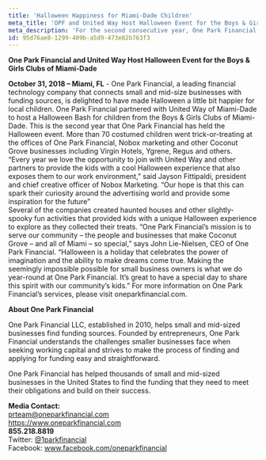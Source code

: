 ```yaml
---
title: 'Halloween Happiness for Miami-Dade Children'
meta_title: 'OPF and United Way Host Halloween Event for the Boys & Girls Clubs of Miami-Dade'
meta_description: 'For the second consecutive year, One Park Financial created a haunted house experience for the kids of Miami-Dade county. The goal: give kids a safe place to go trick or treating while celebrating the holiday.'
id: 95d76ae8-1299-409b-a5d9-473e82b763f3
---
```

**One Park Financial and United Way Host Halloween Event for the Boys & Girls Clubs of Miami-Dade**

**October 31, 2018 – Miami, FL** - One Park Financial, a leading financial technology company that connects small and mid-size businesses with funding sources, is delighted to have made Halloween a little bit happier for local children.
One Park Financial partnered with United Way of Miami-Dade to host a Halloween Bash for children from the Boys & Girls Clubs of Miami-Dade. This is the second year that One Park Financial has held the Halloween event.
More than 70 costumed children went trick-or-treating at the offices of One Park Financial, Nobox marketing and other Coconut Grove businesses including Virgin Hotels, Ygrene, Regus and others.  
“Every year we love the opportunity to join with United Way and other partners to provide the kids with a cool Halloween experience that also exposes them to our work environment,” said Jayson Fittipaldi, president and chief creative officer of Nobox Marketing. “Our hope is that this can spark their curiosity around the advertising world and provide some inspiration for the future”   
Several of the companies created haunted houses and other slightly-spooky fun activities that provided kids with a unique Halloween experience to explore as they collected their treats.
 “One Park Financial’s mission is to serve our community – the people and businesses that make Coconut Grove – and all of Miami – so special,” says John Lie-Nielsen, CEO of One Park Financial. “Halloween is a holiday that celebrates the power of imagination and the ability to make dreams come true. Making the seemingly impossible possible for small business owners is what we do year-round at One Park Financial. It’s great to have a special day to share this spirit with our community’s kids.”
 For more information on One Park Financial’s services, please visit oneparkfinancial.com.
 
 **About One Park Financial**

One Park Financial LLC, established in 2010, helps small and mid-sized businesses find funding sources. Founded by entrepreneurs, One Park Financial understands the challenges smaller businesses face when seeking working capital and strives to make the process of finding and applying for funding easy and straightforward.

One Park Financial has helped thousands of small and mid-sized businesses in the United States to find the funding that they need to meet their obligations and build on their success. 

**Media Contact:** 
<br/>
prteam@oneparkfinancial.com 
<br/>
<a href="https://www.oneparkfinancial.com/">https://www.oneparkfinancial.com</a>
<br/>
**855.218.8819**
<br/>
Twitter: <a href="https://twitter.com/1parkfinancial">@1parkfinancial</a> 
<br/>
Facebook: <a href="https://www.facebook.com/oneparkfinancial">www.facebook.com/oneparkfinancial</a>